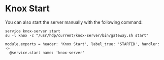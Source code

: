 
# Knox Start

You can also start the server manually with the following command:

```
service knox-server start
su -l knox -c "/usr/hdp/current/knox-server/bin/gateway.sh start"
```

    module.exports = header: 'Knox Start', label_true: 'STARTED', handler: ->
      @service.start name: 'knox-server'
